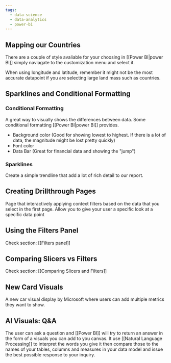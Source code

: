 ```yaml
---
tags:
  - data-science
  - data-analytics
  - power-bi
---
```

## Mapping our Countries
There are a couple of style avaliable for your choosing in [[Power  BI|power BI]] simply naviagate to the customization menu and select it.

When using longitude and latitude, remember it might not be the most accurate datapoint if you are selecting large land mass such as countries.

## Sparklines and Conditional Formatting

### Conditional Formatting
A great way to visually shows the differences between data. Some conditional formatting [[Power  BI|power BI]] provides.
- Background color (Good for showing lowest to highest. If there is a lot of data, the magnitude might be lost pretty quickly)
- Font color
- Data Bar (Great for financial data and showing the "jump")
### Sparklines
Create a simple trendline that add a lot of rich detail to our report. 

## Creating Drillthrough Pages
Page that interactively applying context filters based on the data that you select in the first page. Allow you to give your user a specific look at a specific data point

## Using the Filters Panel
Check section: [[Filters panel]] 

## Comparing Slicers vs Filters
Check section: [[Comparing Slicers and Filters]]

## New Card Visuals
A new car visual display by Microsoft where users can add multiple metrics they want to show.

## AI Visuals: Q&A
The user can ask a question and [[Power  BI]] will try to return an answer in the form of a visuals you can add to you canvas. It use [[Natural Language Processing]] to interpret the words you give it then compare those to the names of your tables, columns and measures in your data model and issue the best possible response to your inquiry.